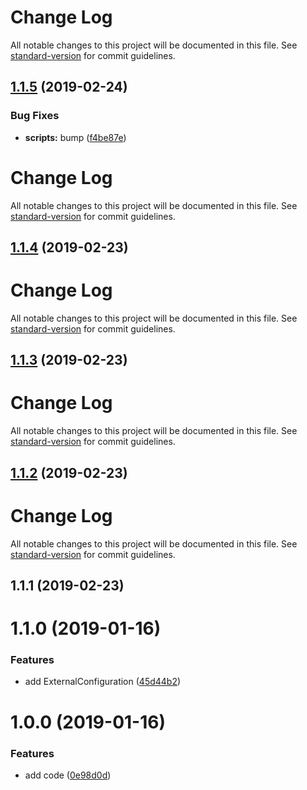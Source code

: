 # Change Log

All notable changes to this project will be documented in this file. See [standard-version](https://github.com/conventional-changelog/standard-version) for commit guidelines.

## [1.1.5](https://github.com/solid-soda/config/compare/v1.1.4...v1.1.5) (2019-02-24)


### Bug Fixes

* **scripts:** bump ([f4be87e](https://github.com/solid-soda/config/commit/f4be87e))



# Change Log

All notable changes to this project will be documented in this file. See [standard-version](https://github.com/conventional-changelog/standard-version) for commit guidelines.

## [1.1.4](https://github.com/solid-soda/config/compare/v1.1.3...v1.1.4) (2019-02-23)



# Change Log

All notable changes to this project will be documented in this file. See [standard-version](https://github.com/conventional-changelog/standard-version) for commit guidelines.

## [1.1.3](https://github.com/solid-soda/config/compare/v1.1.2...v1.1.3) (2019-02-23)



# Change Log

All notable changes to this project will be documented in this file. See [standard-version](https://github.com/conventional-changelog/standard-version) for commit guidelines.

## [1.1.2](https://github.com/solid-soda/config/compare/v1.1.1...v1.1.2) (2019-02-23)



# Change Log

All notable changes to this project will be documented in this file. See [standard-version](https://github.com/conventional-changelog/standard-version) for commit guidelines.

## 1.1.1 (2019-02-23)



# 1.1.0 (2019-01-16)


### Features

* add ExternalConfiguration ([45d44b2](https://github.com/solid-soda/config/commit/45d44b2))



# 1.0.0 (2019-01-16)


### Features

* add code ([0e98d0d](https://github.com/solid-soda/config/commit/0e98d0d))
